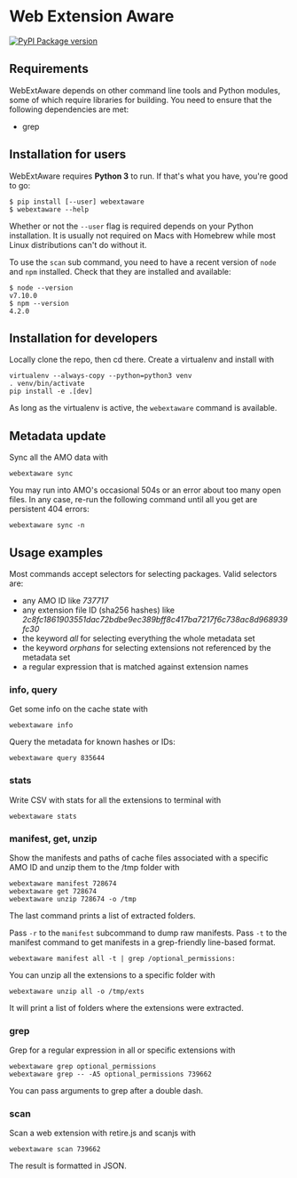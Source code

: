 # Web Extension Aware

[![PyPI Package version](https://badge.fury.io/py/webextaware.svg)](https://pypi.python.org/pypi/webextaware)


## Requirements
WebExtAware depends on other command line tools and Python modules, some of which require
libraries for building. You need to ensure that the following dependencies are met:
* grep

## Installation for users
WebExtAware requires **Python 3** to run. If that's what you have, you're good to go:
```
$ pip install [--user] webextaware
$ webextaware --help
```

Whether or not the `--user` flag is required depends on your Python installation. It is usually
not required on Macs with Homebrew while most Linux distributions can't do without it.

To use the `scan` sub command, you need to have a recent version of `node` and `npm` installed.
Check that they are installed and available:
```
$ node --version
v7.10.0
$ npm --version
4.2.0
```

## Installation for developers

Locally clone the repo, then cd there. Create a virtualenv and install with

```
virtualenv --always-copy --python=python3 venv
. venv/bin/activate
pip install -e .[dev]
```

As long as the virtualenv is active, the ```webextaware``` command is available.

## Metadata update

Sync all the AMO data with

```
webextaware sync
```

You may run into AMO's occasional 504s or an error about too many open files. In any case, re-run the following
command until all you get are persistent 404 errors:

```
webextaware sync -n
```

## Usage examples

Most commands accept selectors for selecting packages. Valid selectors are:

* any AMO ID like *737717*
* any extension file ID (sha256 hashes) like *2c8fc1861903551dac72bdbe9ec389bff8c417ba7217f6c738ac8d968939fc30*
* the keyword *all* for selecting everything the whole metadata set
* the keyword *orphans* for selecting extensions not referenced by the metadata set
* a regular expression that is matched against extension names

### info, query

Get some info on the cache state with

```
webextaware info
```

Query the metadata for known hashes or IDs:

```
webextaware query 835644
```

### stats

Write CSV with stats for all the extensions to terminal with

```
webextaware stats
```

### manifest, get, unzip

Show the manifests and paths of cache files associated with a specific AMO ID and
unzip them to the /tmp folder with

```
webextaware manifest 728674
webextaware get 728674
webextaware unzip 728674 -o /tmp
```

The last command prints a list of extracted folders.

Pass `-r` to the `manifest` subcommand to dump raw manifests. Pass `-t` to the manifest command
to get manifests in a grep-friendly line-based format.

```
webextaware manifest all -t | grep /optional_permissions:
```

You can unzip all the extensions to a specific folder with

```
webextaware unzip all -o /tmp/exts
```

It will print a list of folders where the extensions were extracted.

### grep

Grep for a regular expression in all or specific extensions with

```
webextaware grep optional_permissions
webextaware grep -- -A5 optional_permissions 739662
```

You can pass arguments to grep after a double dash.

### scan

Scan a web extension with retire.js and scanjs with

```
webextaware scan 739662
```

The result is formatted in JSON.
